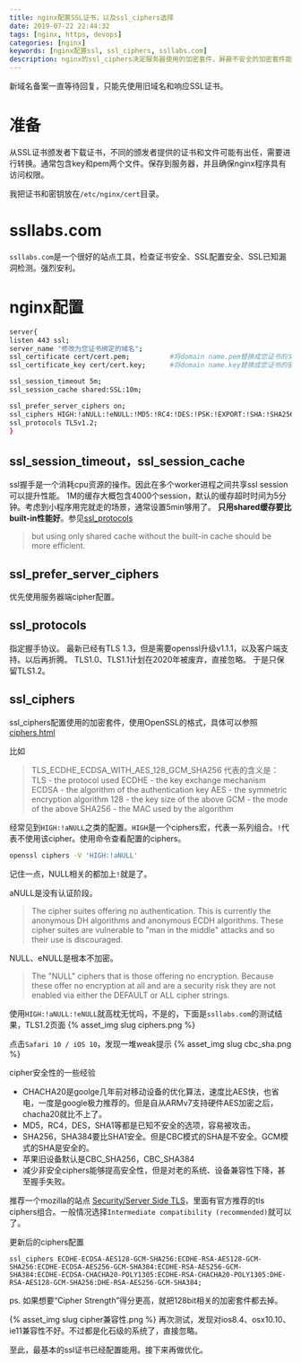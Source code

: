 ```yaml
---
title: nginx配置SSL证书，以及ssl_ciphers选择
date: 2019-07-22 22:44:32
tags: [nginx, https, devops]
categories: [nginx]
keywords: [nginx配置ssl, ssl_ciphers, ssllabs.com]
description: nginx的ssl_ciphers决定服务器使用的加密套件，屏蔽不安全的加密套件能够提高安全性。ssllabs.com能够测试证书和服务器ssl配置安全性。ciphers的选择影响对旧系统、旧设备的兼容性。
---
```


新域名备案一直等待回复，只能先使用旧域名和响应SSL证书。

# 准备

从SSL证书颁发者下载证书，不同的颁发者提供的证书和文件可能有出任，需要进行转换。通常包含key和pem两个文件。保存到服务器，并且确保nginx程序具有访问权限。

我把证书和密钥放在`/etc/nginx/cert`目录。

# ssllabs.com

`ssllabs.com`是一个很好的站点工具，检查证书安全、SSL配置安全、SSL已知漏洞检测。强烈安利。

# nginx配置

```bash
server{
listen 443 ssl;
server_name "修改为您证书绑定的域名"; 
ssl_certificate cert/cert.pem;          #将domain name.pem替换成您证书的文件名。
ssl_certificate_key cert/cert.key;      #将domain name.key替换成您证书的密钥文件名。

ssl_session_timeout 5m;
ssl_session_cache shared:SSL:10m;

ssl_prefer_server_ciphers on;         
ssl_ciphers HIGH:!aNULL:!eNULL:!MD5:!RC4:!DES:!PSK:!EXPORT:!SHA:!SHA256;
ssl_protocols TLSv1.2;   
}
```

## ssl_session_timeout，ssl_session_cache

ssl握手是一个消耗cpu资源的操作。因此在多个worker进程之间共享ssl session可以提升性能。
1M的缓存大概包含4000个session，默认的缓存超时时间为5分钟。考虑到小程序用完就走的场景，通常设置5min够用了。
**只用shared缓存要比built-in性能好**。参见[ssl_protocols](http://nginx.org/en/docs/http/ngx_http_ssl_module.html#ssl_protocols)
>but using only shared cache without the built-in cache should be more efficient.

## ssl_prefer_server_ciphers

优先使用服务器端cipher配置。

## ssl_protocols

指定握手协议。
最新已经有TLS 1.3，但是需要openssl升级v1.1.1，以及客户端支持。以后再折腾。
TLS1.0、TLS1.1计划在2020年被废弃，直接忽略。
于是只保留TLS1.2。

## ssl_ciphers

ssl_ciphers配置使用的加密套件，使用OpenSSL的格式，具体可以参照[ciphers.html](https://www.openssl.org/docs/man1.1.0/man1/ciphers.html)

比如
>TLS_ECDHE_ECDSA_WITH_AES_128_GCM_SHA256
代表的含义是：
>TLS - the protocol used
>ECDHE - the key exchange mechanism
>ECDSA - the algorithm of the authentication key
>AES - the symmetric encryption algorithm
>128 - the key size of the above
>GCM - the mode of the above
>SHA256 - the MAC used by the algorithm

经常见到`HIGH:!aNULL`之类的配置。`HIGH`是一个ciphers宏，代表一系列组合。`!`代表不使用该cipher。使用命令查看配置的ciphers。
```bash
openssl ciphers -V 'HIGH:!aNULL'
```

记住一点，NULL相关的都加上`!`就是了。

aNULL是没有认证阶段。
>The cipher suites offering no authentication. This is currently the anonymous DH algorithms and anonymous ECDH algorithms. These cipher suites are vulnerable to "man in the middle" attacks and so their use is discouraged. 

NULL、eNULL是根本不加密。
>The "NULL" ciphers that is those offering no encryption. Because these offer no encryption at all and are a security risk they are not enabled via either the DEFAULT or ALL cipher strings. 

使用`HIGH:!aNULL:!eNULL`就高枕无忧吗，不是的，下面是`ssllabs.com`的测试结果，TLS1.2页面
{% asset_img slug ciphers.png %}

点击`Safari 10 / iOS 10`，发现一堆weak提示
{% asset_img slug cbc_sha.png %}

cipher安全性的一些经验
- CHACHA20是goolge几年前对移动设备的优化算法，速度比AES快，也省电，一度是google极力推荐的。但是自从ARMv7支持硬件AES加密之后，chacha20就比不上了。
- MD5，RC4，DES，SHA1等都是已知不安全的选项，容易被攻击。
- SHA256，SHA384要比SHA1安全。但是CBC模式的SHA是不安全。GCM模式的SHA是安全的。
- 苹果旧设备默认是CBC_SHA256，CBC_SHA384
- 减少非安全ciphers能够提高安全性，但是对老的系统、设备兼容性下降，甚至握手失败。

推荐一个mozilla的站点 [Security/Server Side TLS](https://wiki.mozilla.org/Security/Server_Side_TLS)，里面有官方推荐的tls ciphers组合。一般情况选择`Intermediate compatibility (recommended)`就可以了。

更新后的ciphers配置
```
ssl_ciphers ECDHE-ECDSA-AES128-GCM-SHA256:ECDHE-RSA-AES128-GCM-SHA256:ECDHE-ECDSA-AES256-GCM-SHA384:ECDHE-RSA-AES256-GCM-SHA384:ECDHE-ECDSA-CHACHA20-POLY1305:ECDHE-RSA-CHACHA20-POLY1305:DHE-RSA-AES128-GCM-SHA256:DHE-RSA-AES256-GCM-SHA384;
```

ps. 如果想要“Cipher Strength”得分更高，就把128bit相关的加密套件都去掉。

{% asset_img slug cipher兼容性.png %}
再次测试，发现对ios8.4、osx10.10、ie11兼容性不好。不过都是化石级的系统了，直接忽略。

至此，最基本的ssl证书已经配置能用。接下来再做优化。
